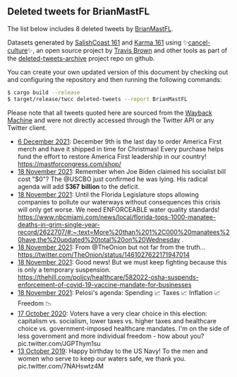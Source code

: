 ## Deleted tweets for BrianMastFL

The list below includes 8 deleted tweets by
[BrianMastFL](https://twitter.com/BrianMastFL).



Datasets generated by [SalishCoast 161](https://twitter.com/SalishCoastA) and [Karma 161](https://twitter.com/KarmaOneSixOne)
using ✨[cancel-culture](https://github.com/travisbrown/cancel-culture)✨, an open source project by [Travis Brown](https://twitter.com/travisbrown) 
and other tools as part of the [deleted-tweets-archive](https://github.com/salcoast/deleted-tweets-archive/) project repo on github.

You can create your own updated version of this document by checking out and configuring the
repository and then running the following commands:

```bash
$ cargo build --release
$ target/release/twcc deleted-tweets --report BrianMastFL
```

Please note that all tweets quoted here are sourced from the
[Wayback Machine](https://web.archive.org) and were not directly accessed through the Twitter API or
any Twitter client.

* [ 6 December 2021](https://web.archive.org/web/20211206211221/https://twitter.com/BrianMastFL/status/1467965070038687745): December 9th is the last day to order America First merch and have it shipped in time for Christmas!  Every purchase helps fund the effort to restore America First leadership in our country! https://mastforcongress.com/shop/
* [18 November 2021](https://web.archive.org/web/20211118235803/https://twitter.com/BrianMastFL/status/1461483855966318598): Remember when Joe Biden claimed his socialist bill cost "$0"?  The  @USCBO  just confirmed he was lying.  His radical agenda will add $𝟑𝟔𝟕 𝐛𝐢𝐥𝐥𝐢𝐨𝐧 to the deficit.
* [18 November 2021](https://web.archive.org/web/20211118193139/https://twitter.com/BrianMastFL/status/1461415413103927303): Until the Florida Legislature stops allowing companies to pollute our waterways without consequences this crisis will only get worse.  We need ENFORCEABLE water quality standards!  https://www.nbcmiami.com/news/local/florida-tops-1000-manatee-deaths-in-grim-single-year-record/2622707/#:~:text=More%20than%201%2C000%20manatees%20have,the%20updated%20total%20on%20Wednesday .
* [18 November 2021](https://web.archive.org/web/20211118191912/https://twitter.com/BrianMastFL/status/1461412610604257288): From  @TheOnion  but not far from the truth... https://twitter.com/TheOnion/status/1461027622171947014
* [18 November 2021](https://web.archive.org/web/20211118162932/https://twitter.com/BrianMastFL/status/1461369073623879681): Good news! But we must keep fighting because this is only a temporary suspension. https://thehill.com/policy/healthcare/582022-osha-suspends-enforcement-of-covid-19-vaccine-mandate-for-businesses
* [18 November 2021](https://web.archive.org/web/20211118160413/https://twitter.com/BrianMastFL/status/1461362619755859979): Pelosi's agenda:  Spending 📈 Taxes 📈 Inflation 📈  Freedom 📉
* [17 October 2020](https://web.archive.org/web/20201017163022/https://twitter.com/BrianMastFL/status/1317503177655308289): Voters have a very clear choice in this election: capitalism vs. socialism, lower taxes vs. higher taxes and healthcare choice vs. government-imposed healthcare mandates. I'm on the side of less government and more individual freedom - how about you? pic.twitter.com/JGPThym1su
* [13 October 2019](https://web.archive.org/web/20191013121823/https://twitter.com/BrianMastFL/status/1183349924194390017): Happy birthday to the US Navy! To the men and women who serve to keep our waters safe, we thank you. pic.twitter.com/7NAHswtz4M
